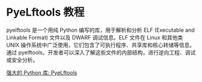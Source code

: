 # PyeLftools 教程

<show-structure depth="3"/>

pyelftools 是一个用纯 Python 编写的库，用于解析和分析 ELF (Executable and Linkable Format) 文件以及 DWARF 调试信息。ELF 文件在 Linux 和其他类 UNIX 操作系统中广泛使用，它们包含了可执行程序、共享库和核心转储等信息。通过 pyelftools，开发者可以深入了解这些文件的内部结构，进行逆向工程、调试或安全分析。

<seealso>
<category ref="ref_docs">
    <a href="https://mp.weixin.qq.com/s/0znmRz516KKjvF-O_trH8Q">强大的 Python 库: PyeLftools</a>
</category>
<category ref="ref_github">
</category>
<category ref="ref_issues">
</category>
<category ref="ref_hf">
</category>
<category ref="ref_ms">
</category>
</seealso>
